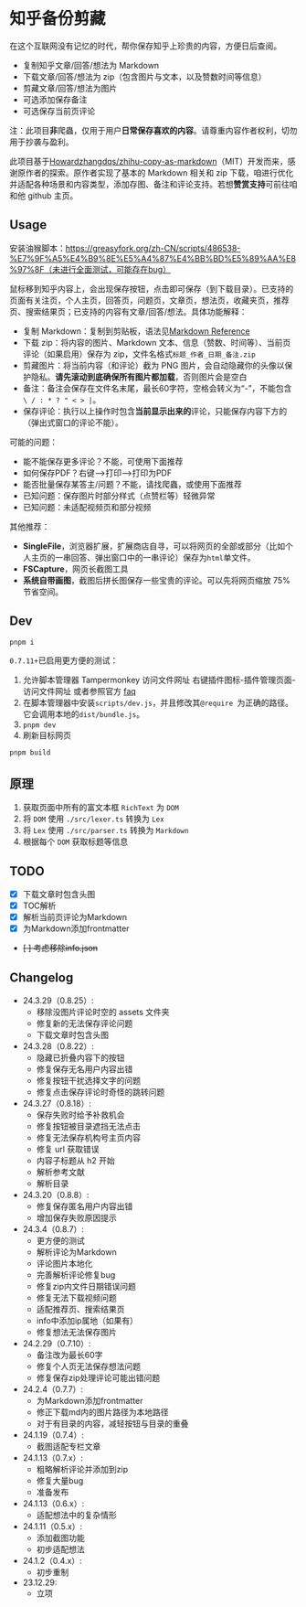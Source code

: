 # 知乎备份剪藏

在这个互联网没有记忆的时代，帮你保存知乎上珍贵的内容，方便日后查阅。

* 复制知乎文章/回答/想法为 Markdown
* 下载文章/回答/想法为 zip（包含图片与文本，以及赞数时间等信息）
* 剪藏文章/回答/想法为图片
* 可选添加保存备注
* 可选保存当前页评论

注：此项目**非**爬蟲，仅用于用户**日常保存喜欢的内容**。请尊重内容作者权利，切勿用于抄袭与盈利。

此项目基于[Howardzhangdqs/zhihu-copy-as-markdown](https://github.com/Howardzhangdqs/zhihu-copy-as-markdown)（MIT）开发而来，感谢原作者的探索。原作者实现了基本的 Markdown 相关和 zip 下载，咱进行优化并适配各种场景和内容类型，添加存图、备注和评论支持。若想**赞赏支持**可前往咱和他 github 主页。

## Usage

安装油猴脚本：https://greasyfork.org/zh-CN/scripts/486538-%E7%9F%A5%E4%B9%8E%E5%A4%87%E4%BB%BD%E5%89%AA%E8%97%8F（未进行全面测试，可能存在bug）

鼠标移到知乎内容上，会出现保存按钮，点击即可保存（到下载目录）。已支持的页面有关注页，个人主页，回答页，问题页，文章页，想法页，收藏夹页，推荐页、搜索结果页；已支持的内容有文章/回答/想法。具体功能解释：

* 复制 Markdown：复制到剪贴板，语法见[Markdown Reference](https://commonmark.org/help/)
* 下载 zip：将内容的图片、Markdown 文本、信息（赞数、时间等）、当前页评论（如果启用）保存为 zip，文件名格式`标题_作者_日期_备注.zip`
* 剪藏图片：将当前内容（和评论）截为 PNG 图片，会自动隐藏你的头像以保护隐私。**请先滚动到底确保所有图片都加载**，否则图片会是空白
* 备注：备注会保存在文件名末尾，最长60字符，空格会转义为“-”，不能包含` \ / : * ? " < > |`。
* 保存评论：执行以上操作时包含**当前显示出来的**评论，只能保存内容下方的（弹出式窗口的评论不能）。

可能的问题：

* 能不能保存更多评论？不能，可使用下面推荐
* 如何保存PDF？右键-->打印-->打印为PDF
* 能否批量保存某答主/问题？不能，请找爬蟲，或使用下面推荐
* 已知问题：保存图片时部分样式（点赞栏等）轻微异常
* 已知问题：未适配视频页和部分视频

其他推荐：

- **SingleFile**，浏览器扩展，扩展商店自寻，可以将网页的全部或部分（比如个人主页的一串回答、弹出窗口中的一串评论）保存为`html`单文件。
- **FSCapture**，网页长截图工具
- **系统自带画图**，截图后拼长图保存一些宝贵的评论。可以先将网页缩放 75% 节省空间。

## Dev

```bash
pnpm i
```

`0.7.11+`已启用更方便的测试：

1. 允许脚本管理器 Tampermonkey 访问文件网址 右键插件图标-插件管理页面-访问文件网址 或者参照官方 [faq](https://tampermonkey.net/faq.php?ext=dhdg#Q204)
2. 在脚本管理器中安装`scripts/dev.js`，并且修改其`@require `为正确的路径。它会调用本地的`dist/bundle.js`。
3. `pnpm dev`
4. 刷新目标网页

```bash
pnpm build
```

## 原理

1. 获取页面中所有的富文本框 `RichText` 为 `DOM`
2. 将 `DOM` 使用 `./src/lexer.ts` 转换为 `Lex`
3. 将 `Lex` 使用 `./src/parser.ts` 转换为 `Markdown`
4. 根据每个 `DOM` 获取标题等信息

## TODO

- [X] 下载文章时包含头图
- [X] TOC解析
- [X] 解析当前页评论为Markdown
- [X] 为Markdown添加frontmatter
- ~~[ ] 考虑移除info.json~~

## Changelog

* 24.3.29（0.8.25）:
    - 移除没图片评论时空的 assets 文件夹
    - 修复新的无法保存评论问题
    - 下载文章时包含头图
* 24.3.28（0.8.22）:
    - 隐藏已折叠内容下的按钮
    - 修复保存无名用户内容出错
    - 修复按钮干扰选择文字的问题
    - 修复点击保存评论时奇怪的跳转问题
* 24.3.27（0.8.18）:
    - 保存失败时给予补救机会
    - 修复按钮被目录遮挡无法点击
    - 修复无法保存机构号主页内容
    - 修复 url 获取错误
    - 内容子标题从 h2 开始
    - 解析参考文献
    - 解析目录
* 24.3.20（0.8.8）:
    - 修复保存匿名用户内容出错
    - 增加保存失败原因提示
* 24.3.4（0.8.7）:
    - 更方便的测试
    - 解析评论为Markdown
    - 评论图片本地化
    - 完善解析评论修复bug
    - 修复zip内文件日期错误问题
    - 修复无法下载视频问题
    - 适配推荐页、搜索结果页
    - info中添加ip属地（如果有）
    - 修复想法无法保存图片
* 24.2.29（0.7.10）:
    - 备注改为最长60字
    - 修复个人页无法保存想法问题
    - 修复保存zip处理评论可能出错问题
* 24.2.4（0.7.7）:
    - 为Markdown添加frontmatter
    - 修正下载md内的图片路径为本地路径
    - 对于有目录的内容，减轻按钮与目录的重叠
* 24.1.19（0.7.4）:
    - 截图适配专栏文章
* 24.1.13（0.7.x）:
    - 粗略解析评论并添加到zip
    - 修复大量bug
    - 准备发布
* 24.1.13（0.6.x）:
    - 适配想法中的复杂情形
* 24.1.11（0.5.x）:
    - 添加截图功能
    - 初步适配想法
* 24.1.2（0.4.x）:
    - 初步重制
* 23.12.29:
    - 立项
